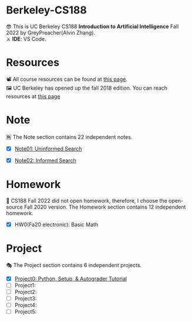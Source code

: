 # Berkeley-CS188
😎 This is UC Berkeley CS188 **Introduction to Artificial Intelligence** Fall 2022 by GreyPreacher(Alvin Zhang).  
⚔ **IDE**: VS Code.

# Resources
📽 All course resources can be found at [this page](https://inst.eecs.berkeley.edu/~cs188/fa22/).  
🖼 UC Berkeley has opened up the fall 2018 edition. You can reach resources at [this page](https://inst.eecs.berkeley.edu/~cs188/fa18/index.html)  

# Note
🈚 The Note section contains 22 independent notes. 
- [x] [Note01: Uninformed Search](https://github.com/GreyPreacher/Berkeley-CS188/tree/main/Notes/Note01.pdf)
- [x] [Note02: Informed Search](https://github.com/GreyPreacher/Berkeley-CS188/tree/main/Notes/Note02.pdf)


# Homework
👑 CS188 Fall 2022 did not open homework, therefore, I choose the open-source Fall 2020 version. The Homework section contains 12 independent homework.  
- [x] HW0(Fa20 electronic): Basic Math

# Project
🎭 The Project section contains 6 independent projects. 
- [x] [Project0: Python, Setup, & Autograder Tutorial](https://github.com/GreyPreacher/Berkeley-CS188/tree/main/project/Project0-Tutorial)
- [ ] Project1: 
- [ ] Project2: 
- [ ] Project3: 
- [ ] Project4: 
- [ ] Project5: 